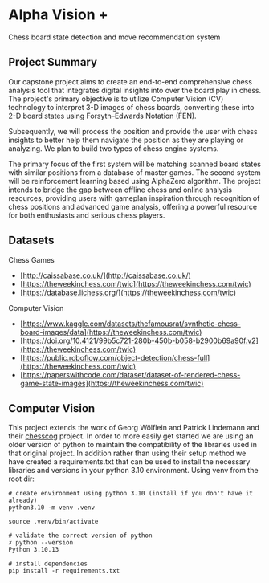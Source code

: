 Alpha Vision +
==============================

Chess board state detection and move recommendation system

Project Summary
------------
Our capstone project aims to create an end-to-end comprehensive chess analysis tool that integrates digital insights into over the board play in chess. The project's primary objective is to utilize Computer Vision (CV) technology to interpret 3-D images of chess boards, converting these into 2-D board states using Forsyth–Edwards Notation (FEN). 

Subsequently, we will process the position and provide the user with chess insights to better help them navigate the position as they are playing or analyzing. We plan to build two types of chess engine systems. 

The primary focus of the first system will be matching scanned board states with similar positions from a database of master games. The second system will be reinforcement learning based using AlphaZero algorithm. The project intends to bridge the gap between offline chess and online analysis resources, providing users with gameplan inspiration through recognition of chess positions and advanced game analysis, offering a powerful resource for both enthusiasts and serious chess players.

Datasets
------------
Chess Games

- [http://caissabase.co.uk/](http://caissabase.co.uk/)
- [https://theweekinchess.com/twic](https://theweekinchess.com/twic)
- [https://database.lichess.org/](https://theweekinchess.com/twic)

Computer Vision

- [https://www.kaggle.com/datasets/thefamousrat/synthetic-chess-board-images/data](https://theweekinchess.com/twic)
- [https://doi.org/10.4121/99b5c721-280b-450b-b058-b2900b69a90f.v2](https://theweekinchess.com/twic)
- [https://public.roboflow.com/object-detection/chess-full](https://theweekinchess.com/twic)
- [https://paperswithcode.com/dataset/dataset-of-rendered-chess-game-state-images](https://theweekinchess.com/twic)


Computer Vision
---------------
This project extends the work of Georg Wölflein and Patrick Lindemann and their [chesscog](https://github.com/georg-wolflein/chesscog) project. In order to more easily get started we are using an older version of python to maintain the compatibility of the libraries used in that original project. In addition rather than using their setup method we have created a requirements.txt that can be used to install the necessary libraries and versions in your python 3.10 environment. Using venv from the root dir:

```
# create environment using python 3.10 (install if you don't have it already)
python3.10 -m venv .venv

source .venv/bin/activate

# validate the correct version of python
✗ python --version        
Python 3.10.13

# install dependencies
pip install -r requirements.txt
```
